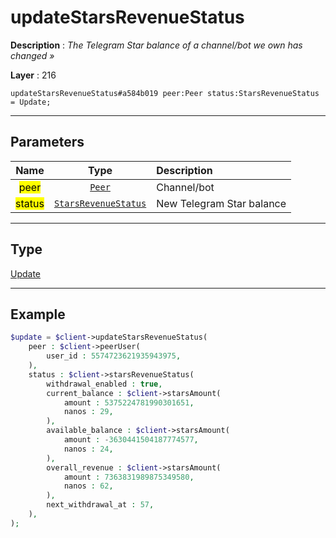 # updateStarsRevenueStatus

**Description** : *The Telegram Star balance of a channel/bot we own has changed &raquo;*

**Layer** : 216

```tl
updateStarsRevenueStatus#a584b019 peer:Peer status:StarsRevenueStatus = Update;
```

---

## Parameters

| Name | Type | Description |
| :---: | :---: | :--- |
| <mark>peer</mark> | [`Peer`](type/Peer) | Channel/bot |
| <mark>status</mark> | [`StarsRevenueStatus`](type/StarsRevenueStatus) | New Telegram Star balance |

---

## Type

[Update](type/Update)

---

## Example

```php
$update = $client->updateStarsRevenueStatus(
	peer : $client->peerUser(
		user_id : 5574723621935943975,
	),
	status : $client->starsRevenueStatus(
		withdrawal_enabled : true,
		current_balance : $client->starsAmount(
			amount : 5375224781990301651,
			nanos : 29,
		),
		available_balance : $client->starsAmount(
			amount : -3630441504187774577,
			nanos : 24,
		),
		overall_revenue : $client->starsAmount(
			amount : 7363831989875349580,
			nanos : 62,
		),
		next_withdrawal_at : 57,
	),
);
```